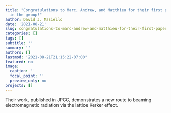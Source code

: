 ```yaml
---
title: "Congratulations to Marc, Andrew, and Matthieu for their first paper published
  in the group!"
author: David J. Masiello
date: '2021-08-21'
slug: congratulations-to-marc-andrew-and-matthieu-for-their-first-paper-published-in-the-group
categories: []
tags: []
subtitle: ''
summary: ''
authors: []
lastmod: '2021-08-21T21:15:22-07:00'
featured: no
image:
  caption: ''
  focal_point: ''
  preview_only: no
projects: []
---
```

Their work, published in JPCC, demonstrates a new route to beaming electromagnetic radiation via the lattice Kerker effect.